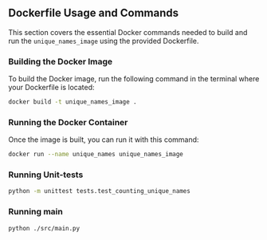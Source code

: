 ## Dockerfile Usage and Commands

This section covers the essential Docker commands needed to build and run the `unique_names_image` using the provided Dockerfile.

### Building the Docker Image
To build the Docker image, run the following command in the terminal where your Dockerfile is located:
```bash
docker build -t unique_names_image .
```
### Running the Docker Container
Once the image is built, you can run it with this command:
```bash
docker run --name unique_names unique_names_image
```

### Running Unit-tests
```bash
python -m unittest tests.test_counting_unique_names
```

### Running main
```bash
python ./src/main.py
```

